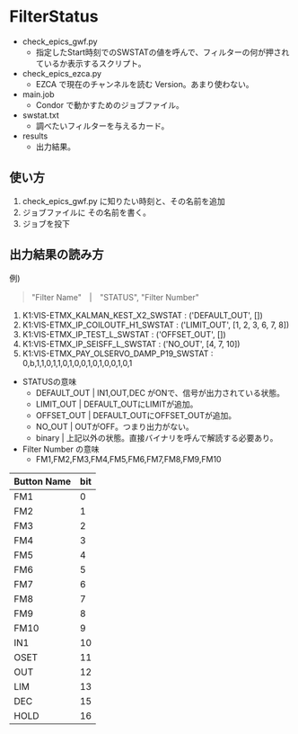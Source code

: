 # FilterStatus

* check\_epics\_gwf.py
	* 指定したStart時刻でのSWSTATの値を呼んで、フィルターの何が押されているか表示するスクリプト。
* check\_epics\_ezca.py
	* EZCA で現在のチャンネルを読む Version。あまり使わない。
* main.job
	* Condor で動かすためのジョブファイル。
* swstat.txt
	* 調べたいフィルターを与えるカード。
* results
	* 出力結果。

## 使い方
1. check\_epics\_gwf.py に知りたい時刻と、その名前を追加
2. ジョブファイルに	その名前を書く。
3. ジョブを投下

## 出力結果の読み方

例) 
> "Filter Name"　|　"STATUS", "Filter Number"

1. K1:VIS-ETMX\_KALMAN\_KEST\_X2\_SWSTAT                 : ('DEFAULT\_OUT', [])
2. K1:VIS-ETMX\_IP\_COILOUTF\_H1\_SWSTAT                 : ('LIMIT\_OUT', [1, 2, 3, 6, 7, 8])
3. K1:VIS-ETMX\_IP\_TEST\_L\_SWSTAT                      : ('OFFSET\_OUT', [])
4. K1:VIS-ETMX\_IP\_SEISFF\_L\_SWSTAT                    : ('NO\_OUT', [4, 7, 10])
5. K1:VIS-ETMX\_PAY\_OLSERVO\_DAMP\_P19\_SWSTAT          : 0,b,1,1,0,1,1,0,1,0,0,1,0,1,0,0,1,0,1


* STATUSの意味
	* DEFAULT\_OUT | IN1,OUT,DEC がONで、信号が出力されている状態。
	* LIMIT\_OUT | DEFAULT\_OUTにLIMITが追加。
	* OFFSET\_OUT | DEFAULT\_OUTにOFFSET\_OUTが追加。 
	* NO\_OUT | OUTがOFF。つまり出力がない。
	* binary | 上記以外の状態。直接バイナリを呼んで解読する必要あり。
* Filter Number の意味
	* FM1,FM2,FM3,FM4,FM5,FM6,FM7,FM8,FM9,FM10


| Button Name | bit |
|---|---|
|FM1  |  0|
|FM2  |  1|
|FM3  |  2|
|FM4  |  3|
|FM5  |  4|
|FM6  |  5|
|FM7  |  6|
|FM8  |  7|
|FM9  |  8|
|FM10 |  9|
|IN1  | 10|
|OSET | 11|
|OUT  | 12|
|LIM  | 13|
|DEC  | 15|
|HOLD | 16|

